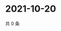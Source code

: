 # 2021-10-20

共 0 条

<!-- BEGIN WEIBO -->
<!-- 最后更新时间 Wed Oct 20 2021 17:00:48 GMT+0800 (China Standard Time) -->

<!-- END WEIBO -->
